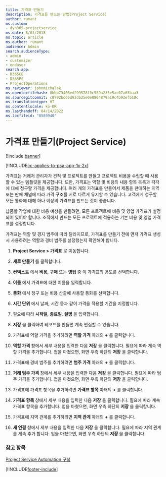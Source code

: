 ```yaml
---
title: 가격표 만들기
description: 가격표를 만드는 방법(Project Service)
author: rumant
ms.custom:
- dyn365-projectservice
ms.date: 8/03/2018
ms.topic: article
ms.author: rumant
audience: Admin
search.audienceType:
- admin
- customizer
- enduser
search.app:
- D365CE
- D365PS
- ProjectOperations
ms.reviewer: johnmichalak
ms.openlocfilehash: 8bbb73405ed29957810c559a235e5ac07a63baa3
ms.sourcegitcommit: c0792bd65d92db25e0e8864879a19c4b93efb10c
ms.translationtype: HT
ms.contentlocale: ko-KR
ms.lasthandoff: 04/14/2022
ms.locfileid: "8589940"
---
```

# <a name="create-a-price-list-project-service"></a>가격표 만들기(Project Service)

[!include [banner](../includes/psa-now-project-operations.md)]

[!INCLUDE[cc-applies-to-psa-app-1x-2x](../includes/cc-applies-to-psa-app-1x-2x.md)]

가격표는 거래처 관리자가 견적 및 프로젝트를 만들고 프로젝트 비용을 수립할 때 사용할 수 있는 템플릿을 제공합니다. 또한, 가격표는 역할 및 비용의 내용 항목 목록과 각각에 대해 청구할 가격을 제공합니다. 여러 개의 가격표를 만들어서 제품을 판매하는 지역 또는 판매 채널에 따라 가격 구조를 서로 다르게 유지할 수 있습니다. 고객에게 청구할 모든 통화에 대해 하나 이상의 가격표를 만드는 것이 좋습니다.  
  
납품할 작업에 대한 비용 예상을 만들려면, 모든 프로젝트에 비용 및 영업 가격표가 설정되어 있어야 합니다. 조직에서 만드는 모든 프로젝트에 적용하는 기본 비용 및 영업 가격표를 설정합니다.  
  
가격표는 역할 및 경지 범주에 따라 달라지므로, 가격표를 만들기 전에 먼저 가격표 생성 시 사용하려는 역할과 경비 범주를 설정했는지 확인해야 합니다.  
  
1.  **Project Service > 가격표** 로 이동합니다.  
  
2.  **새로 만들기** 를 클릭합니다.  
  
3.  **컨텍스트** 에서 **비용**, **구매** 또는 **영업** 중 이 가격표의 용도를 선택합니다.  
  
4.  **이름** 에서 가격표에 대한 이름을 입력합니다.  
  
5.  **통화** 에서 청구 또는 비용 산출에 사용할 통화를 선택합니다.  
  
6.  **시간 단위** 에서 날짜, 시간 등과 같이 가격을 적용할 기간을 지정합니다.  
  
7.  필요에 따라 **시작일**, **종료일**, **설명** 을 입력합니다.  
  
8.  **저장** 을 클릭하여 레코드를 만들면 계속 편집할 수 있습니다.  
  
9. 가격표에 역할 가격을 추가하려면 **역할 가격** 아래의 **+** 를 클릭합니다.  
  
10. **역할 가격** 창에서 세부 내용을 입력한 다음 **저장** 을 클릭합니다. 필요에 따라 계속 역할 가격을 추가합니다. 업을 마쳤으면, 화면 우측 하단의 **저장** 을 클릭합니다.  
  
11. 가격표에 경비 범주를 추가하려면 **범주 가격** 아래의 **+** 를 클릭합니다.  
  
12. **거래 범주 가격** 창에서 세부 내용을 입력한 다음 **저장** 을 클릭합니다. 필요에 따라 범주 가격을 추가합니다. 업을 마쳤으면, 화면 우측 하단의 **저장** 을 클릭합니다.  
  
13. 가격표에 가격표 항목을 추가하려면 **가격표 항목** 아래의 **+** 를 클릭합니다.  
  
14. **가격표 항목** 창에서 세부 내용을 입력한 다음 **저장** 을 클릭합니다. 필요에 따라 계속 가격표 항목을 추가합니다. 업을 마쳤으면, 화면 우측 하단의 **저장** 을 클릭합니다.  
  
15. 가격표에 지역 관계를 추가하려면 **지역 관계** 아래의 **+** 를 클릭합니다.  
  
16. **새 연결** 창에서 세부 내용을 입력한 다음 **저장** 을 클릭합니다. 필요에 따라 지역 관계를 계속 추가 합니다. 업을 마쳤으면, 화면 우측 하단의 **저장** 을 클릭합니다.  
  
### <a name="see-also"></a>참고 항목  
 [Project Service Automation 구성](../psa/configure.md)


[!INCLUDE[footer-include](../includes/footer-banner.md)]
